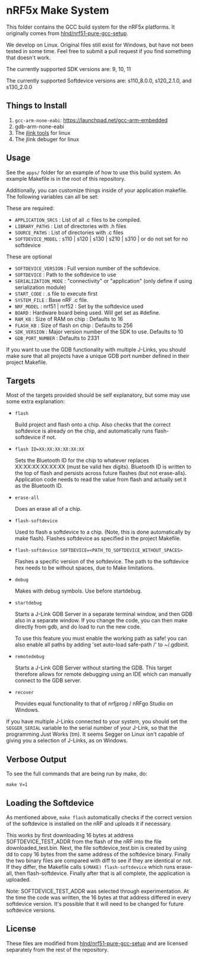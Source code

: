 nRF5x Make System
=================

This folder contains the GCC build system for the nRF5x platforms. It
originally comes from
[hlnd/nrf51-pure-gcc-setup](https://github.com/hlnd/nrf51-pure-gcc-setup).

We develop on Linux. Original files still exist for Windows, but have not been
tested in some time. Feel free to submit a pull request if you find something
that doesn't work.

The currently supported SDK versions are: 9, 10, 11

The currently supported Softdevice versions are: s110_8.0.0, s120_2.1.0, and s130_2.0.0

Things to Install
-----------------
1. `gcc-arm-none-eabi`: https://launchpad.net/gcc-arm-embedded
2. gdb-arm-none-eabi
3. The [jlink tools](https://www.segger.com/jlink-software.html) for linux
4. The jlink debuger for linux

Usage
-----

See the `apps/` folder for an example of how to use this build system. An
example Makefile is in the root of this repository.

Additionally, you can customize things inside of your application makefile.
The following variables can all be set:

These are required:
- `APPLICATION_SRCS`   : List of all .c files to be compiled.
- `LIBRARY_PATHS`      : List of directories with .h files
- `SOURCE_PATHS`       : List of directories with .c files
- `SOFTDEVICE_MODEL`   : s110 | s120 | s130 | s210 | s310 | or do not set for no softdevice

These are optional
- `SOFTDEVICE_VERSION` : Full version number of the softdevice.
- `SOFTDEVICE`         : Path to the softdevice to use
- `SERIALIZATION_MODE` : "connectivity" or "application" (only define if using serialization module)
- `START_CODE`         : .s file to execute first
- `SYSTEM_FILE`        : Base nRF .c file.
- `NRF_MODEL`          : nrf51 | nrf52  : Set by the softdevice used
- `BOARD`              : Hardware board being used. Will get set as #define.
- `RAM_KB`             : Size of RAM on chip    : Defaults to 16
- `FLASH_KB`           : Size of flash on chip  : Defaults to 256
- `SDK_VERSION`        : Major version number of the SDK to use. Defaults to 10
- `GDB_PORT_NUMBER`    : Defaults to 2331

If you want to use the GDB functionality with multiple J-Links, you should
make sure that all projects have a unique GDB port number defined in their
project Makefile.


Targets
-------
Most of the targets provided should be self explanatory, but some may use some
extra explanation:

- `flash`

    Build project and flash onto a chip. Also checks that the correct softdevice is
    already on the chip, and automatically runs flash-softdevice if not.

- `flash ID=XX:XX:XX:XX:XX:XX`

    Sets the Bluetooth ID for the chip to whatever replaces XX:XX:XX:XX:XX:XX (must
    be valid hex digits). Bluetooth ID is written to the top of flash and persists
    across future flashes (but not erase-alls). Application code needs to read the
    value from flash and actually set it as the Bluetooth ID.

- `erase-all`

    Does an erase all of a chip.

- `flash-softdevice`

    Used to flash a softdevice to a chip. (Note, this is done automatically by
    make flash). Flashes softdevice as specified in the project Makefile.

- `flash-softdevice SOFTDEVICE=<PATH_TO_SOFTDEVICE_WITHOUT_SPACES>`

    Flashes a specific version of the softdevice. The path to the softdevice hex
    needs to be without spaces, due to Make limitations.

- `debug`

    Makes with debug symbols. Use before startdebug.

- `startdebug`

    Starts a J-Link GDB Server in a separate terminal window, and then GDB
    also in a separate window. If you change the code, you can then make directly
    from gdb, and do load to run the new code.

    To use this feature you must enable the working path as safe! you can also
    enable all paths by adding 'set auto-load safe-path /' to ~/.gdbinit.
    
- `remotedebug`

    Starts a J-Link GDB Server without starting the GDB. This target therefore allows for remote debugging
    using an IDE which can manually connect to the GDB server.

- `recover`

    Provides equal functionality to that of nrfjprog / nRFgo Studio on Windows.


If you have multiple J-Links connected to your system, you should
set the `SEGGER_SERIAL` variable to the serial number of your J-Link, so that
the programming Just Works (tm). It seems Segger on Linux isn't capable of
giving you a selection of J-Links, as on Windows.


Verbose Output
--------------

To see the full commands that are being run by make, do:

    make V=1


Loading the Softdevice
----------------------

As mentioned above, `make flash` automatically checks if the correct version of
the softdevice is installed on the nRF and uploads it if necessary.

This works by first downloading 16 bytes at address SOFTDEVICE_TEST_ADDR from the
flash of the nRF into the file downloaded_test.bin. Next, the file softdevice_test.bin
is created by using dd to copy 16 bytes from the same address of the softdevice binary.
Finally the two binary files are compared with diff to see if they are identical or not.
If they differ, the Makefile calls `$(MAKE) flash-softdevice` which runs erase-all,
then flash-softdevice. Finally after that is all complete, the application is uploaded.

Note: SOFTDEVICE_TEST_ADDR was selected through experimentation. At the time the code was
written, the 16 bytes at that address differed in every softdevice version. It's possible
that it will need to be changed for future softdevice versions.

License
-------

These files are modified from
[hlnd/nrf51-pure-gcc-setup](https://github.com/hlnd/nrf51-pure-gcc-setup) and
are licensed separately from the rest of the repository.
